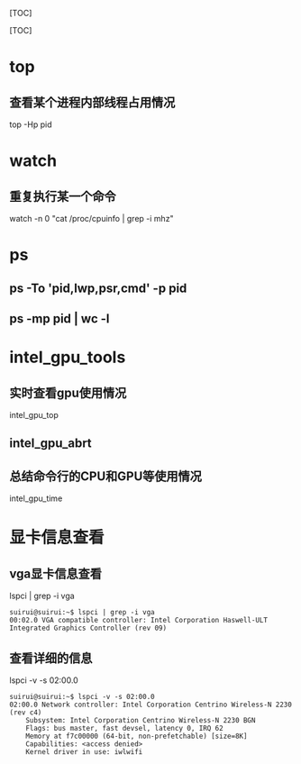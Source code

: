 <!-- GFM-TOC -->
[TOC]
<!-- GFM-TOC -->
[TOC]

# top

## 查看某个进程内部线程占用情况

top -Hp pid

# watch 

## 重复执行某一个命令
watch -n 0 "cat /proc/cpuinfo | grep -i mhz"


# ps
## ps -To 'pid,lwp,psr,cmd' -p pid
## ps -mp pid | wc -l

# intel_gpu_tools
## 实时查看gpu使用情况
intel_gpu_top

## intel_gpu_abrt

## 总结命令行的CPU和GPU等使用情况
intel_gpu_time

# 显卡信息查看

## vga显卡信息查看
lspci | grep -i vga 

```
suirui@suirui:~$ lspci | grep -i vga
00:02.0 VGA compatible controller: Intel Corporation Haswell-ULT Integrated Graphics Controller (rev 09)
```

## 查看详细的信息
lspci -v -s 02:00.0

```
suirui@suirui:~$ lspci -v -s 02:00.0
02:00.0 Network controller: Intel Corporation Centrino Wireless-N 2230 (rev c4)
    Subsystem: Intel Corporation Centrino Wireless-N 2230 BGN
    Flags: bus master, fast devsel, latency 0, IRQ 62
    Memory at f7c00000 (64-bit, non-prefetchable) [size=8K]
    Capabilities: <access denied>
    Kernel driver in use: iwlwifi
```